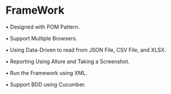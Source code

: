 # FrameWork  
  • Designed with POM Pattern.

  • Support Multiple Browsers.

  • Using Data-Driven to read from  JSON File, CSV File, and XLSX.

  • Reporting Using Allure and Taking a Screenshot.

  • Run the Framework using XML.

  • Support BDD using Cucumber.
 
